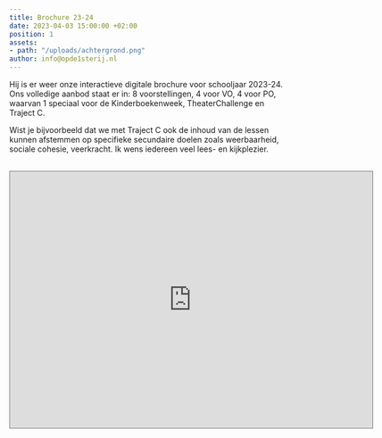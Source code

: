 ```yaml
---
title: Brochure 23-24
date: 2023-04-03 15:00:00 +02:00
position: 1
assets:
- path: "/uploads/achtergrond.png"
author: info@opde1sterij.nl
---
```


Hij is er weer onze interactieve digitale brochure voor schooljaar 2023-24. Ons volledige aanbod staat er in: 8 voorstellingen, 4 voor VO, 4 voor PO, waarvan 1 speciaal voor de Kinderboekenweek, TheaterChallenge en Traject C.

Wist je bijvoorbeeld dat we met Traject C ook de inhoud van de lessen kunnen afstemmen op specifieke secundaire doelen zoals weerbaarheid, sociale cohesie, veerkracht. Ik wens iedereen veel lees- en kijkplezier. 
<br><br>
<iframe style="border: 1px solid #777;" src="https://indd.adobe.com/embed/866b853d-c2ba-44f7-a6e5-62127d780a5c?startpage=1&allowFullscreen=true" width="650px" height="460px" frameborder="0" allowfullscreen=""></iframe>